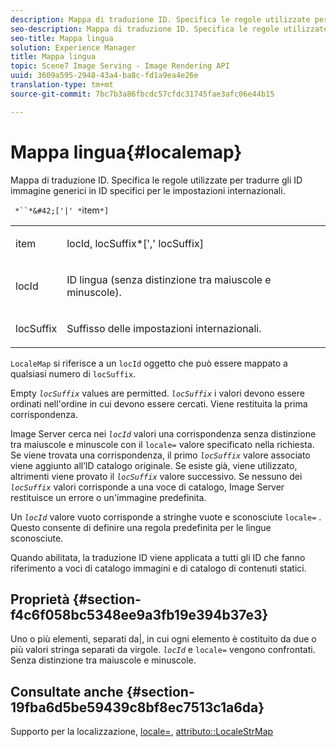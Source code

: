 ```yaml
---
description: Mappa di traduzione ID. Specifica le regole utilizzate per tradurre gli ID immagine generici in ID specifici per le impostazioni internazionali.
seo-description: Mappa di traduzione ID. Specifica le regole utilizzate per tradurre gli ID immagine generici in ID specifici per le impostazioni internazionali.
seo-title: Mappa lingua
solution: Experience Manager
title: Mappa lingua
topic: Scene7 Image Serving - Image Rendering API
uuid: 3609a595-2948-43a4-ba8c-fd1a9ea4e26e
translation-type: tm+mt
source-git-commit: 7bc7b3a86fbcdc57cfdc31745fae3afc06e44b15

---
```



# Mappa lingua{#localemap}

Mappa di traduzione ID. Specifica le regole utilizzate per tradurre gli ID immagine generici in ID specifici per le impostazioni internazionali.

` *``*&#42;['|' *`item`*]`

<table id="simpletable_A6DD1A28F8ED4178A8ADDB2F3AEFC402"> 
 <tr class="strow"> 
  <td class="stentry"> <p><span class="varname"> item</span> </p></td> 
  <td class="stentry"> <p><span class="varname"> locId</span>,<span class="varname"> locSuffix</span>*[','<span class="varname"> locSuffix</span>] </p></td> 
 </tr> 
 <tr class="strow"> 
  <td class="stentry"> <p><span class="varname"> locId</span> </p></td> 
  <td class="stentry"> <p>ID lingua (senza distinzione tra maiuscole e minuscole). </p></td> 
 </tr> 
 <tr class="strow"> 
  <td class="stentry"> <p><span class="varname"> locSuffix</span> </p></td> 
  <td class="stentry"> <p>Suffisso delle impostazioni internazionali. </p></td> 
 </tr> 
</table>

`LocaleMap` si riferisce a un `locId` oggetto che può essere mappato a qualsiasi numero di `locSuffix`.

Empty *`locSuffix`* values are permitted. *`locSuffix`* i valori devono essere ordinati nell&#39;ordine in cui devono essere cercati. Viene restituita la prima corrispondenza.

Image Server cerca nei *`locId`* valori una corrispondenza senza distinzione tra maiuscole e minuscole con il `locale=` valore specificato nella richiesta. Se viene trovata una corrispondenza, il primo *`locSuffix`* valore associato viene aggiunto all’ID catalogo originale. Se esiste già, viene utilizzato, altrimenti viene provato il *`locSuffix`* valore successivo. Se nessuno dei *`locSuffix`* valori corrisponde a una voce di catalogo, Image Server restituisce un errore o un&#39;immagine predefinita.

Un *`locId`* valore vuoto corrisponde a stringhe vuote e sconosciute `locale=` . Questo consente di definire una regola predefinita per le lingue sconosciute.

Quando abilitata, la traduzione ID viene applicata a tutti gli ID che fanno riferimento a voci di catalogo immagini e di catalogo di contenuti statici.

## Proprietà {#section-f4c6f058bc5348ee9a3fb19e394b37e3}

Uno o più elementi, separati da|, in cui ogni elemento è costituito da due o più valori stringa separati da virgole. *`locId`* e `locale=` vengono confrontati. Senza distinzione tra maiuscole e minuscole.

## Consultate anche {#section-19fba6d5be59439c8bf8ec7513c1a6da}

Supporto per la localizzazione, [locale=](../../../../../is-api/http-ref/image-serving-api-ref/c-http-protocol-reference/c-command-reference/r-locale.md#reference-8a846b2fbc004a12821b956ed3b25cfb), [attributo::LocaleStrMap](../../../../../is-api/image-catalog/image-serving-api-ref/c-image-catalog-reference/c-attributes-reference/r-localestrmap.md#reference-98c42070a4bc4baf92537132be2b5b1e)
